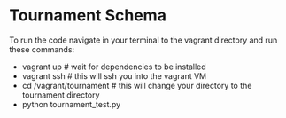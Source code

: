 # Tournament Schema

To run the code navigate in your terminal to the vagrant directory and run these commands:

<ul>
	<li>vagrant up # wait for dependencies to be installed</li>
	<li>vagrant ssh # this will ssh you into the vagrant VM</li>
	<li>cd /vagrant/tournament # this will change your directory to the tournament directory</li>
	<li>python tournament_test.py</li>
</ul>

